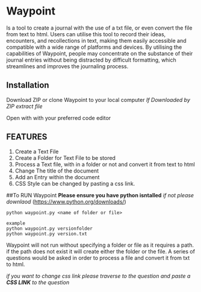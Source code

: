 # Waypoint
Is a tool to create a journal with the use of a txt file, or even convert the file from text to html. Users can utilise this tool to record their ideas, encounters, and recollections in  text, making them easily accessible and compatible with a wide range of platforms and devices. By utilising the capabilities of Waypoint, people may concentrate on the substance of their journal entries without being distracted by difficult formatting, which streamlines and improves the journaling process.


## Installation
Download ZIP or clone Waypoint to your local computer
*If Downloaded by ZIP extract file*

Open with with your preferred code editor

## FEATURES
1. Create a Text File
2. Create a Folder for Text File to be stored
3. Process a Text file, with in a folder or not and convert it from text to html
4. Change The title of the document
5. Add an Entry within the document
6. CSS Style can be changed by pasting a css link.


##To RUN Waypoint
**Please ensure you have python isntalled**
*if not please downlaod* (https://www.python.org/downloads/)

```
python waypoint.py <name of folder or file>

example
python waypoint.py versionfolder
python waypoint.py version.txt
```
Waypoint will not run without specifying a folder or file as it requires a path. if the path does not exist it will create either the folder or the file. 
A series of questions would be asked in order to process a file and convert it from txt to html.

*if you want to change css link please traverse to the question and paste a **CSS LINK** to the question*
